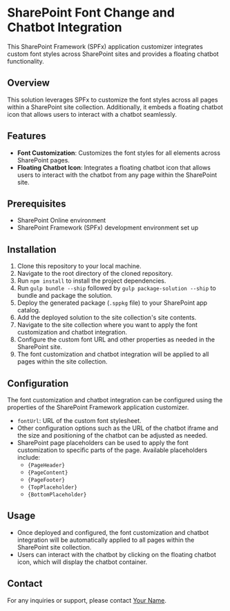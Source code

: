 # SharePoint Font Change and Chatbot Integration

This SharePoint Framework (SPFx) application customizer integrates custom font styles across SharePoint sites and provides a floating chatbot functionality.

## Overview

This solution leverages SPFx to customize the font styles across all pages within a SharePoint site collection. Additionally, it embeds a floating chatbot icon that allows users to interact with a chatbot seamlessly.

## Features

- **Font Customization**: Customizes the font styles for all elements across SharePoint pages.
- **Floating Chatbot Icon**: Integrates a floating chatbot icon that allows users to interact with the chatbot from any page within the SharePoint site.

## Prerequisites

- SharePoint Online environment
- SharePoint Framework (SPFx) development environment set up

## Installation

1. Clone this repository to your local machine.
2. Navigate to the root directory of the cloned repository.
3. Run `npm install` to install the project dependencies.
4. Run `gulp bundle --ship` followed by `gulp package-solution --ship` to bundle and package the solution.
5. Deploy the generated package (`.sppkg` file) to your SharePoint app catalog.
6. Add the deployed solution to the site collection's site contents.
7. Navigate to the site collection where you want to apply the font customization and chatbot integration.
8. Configure the custom font URL and other properties as needed in the SharePoint site.
9. The font customization and chatbot integration will be applied to all pages within the site collection.

## Configuration

The font customization and chatbot integration can be configured using the properties of the SharePoint Framework application customizer.

- `fontUrl`: URL of the custom font stylesheet.
- Other configuration options such as the URL of the chatbot iframe and the size and positioning of the chatbot can be adjusted as needed.
- SharePoint page placeholders can be used to apply the font customization to specific parts of the page. Available placeholders include:
  - `{PageHeader}`
  - `{PageContent}`
  - `{PageFooter}`
  - `{TopPlaceholder}`
  - `{BottomPlaceholder}`

## Usage

- Once deployed and configured, the font customization and chatbot integration will be automatically applied to all pages within the SharePoint site collection.
- Users can interact with the chatbot by clicking on the floating chatbot icon, which will display the chatbot container.

## Contact

For any inquiries or support, please contact [Your Name](mailto:youremail@example.com).

